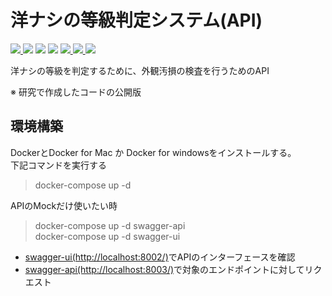 # 洋ナシの等級判定システム(API)
<span>
<a href="https://docs.python.org/3.8/">
  <img src="https://img.shields.io/badge/-Python-3776AB.svg?logo=python&style=plastic">
</a>

<img src="https://img.shields.io/badge/-Flask-000000.svg?logo=flask&style=plastic">

<img src="https://img.shields.io/badge/-Nginx-269539.svg?logo=nginx&style=plastic">

<img src="https://img.shields.io/badge/-Mysql-4479A1.svg?logo=mysql&style=plastic">

<a href="">
  <img src="https://img.shields.io/badge/-Redis-D82C20.svg?logo=redis&style=plastic">
</a>

<a href="https://www.docker.com/">
  <img src="https://img.shields.io/badge/-Docker-1488C6.svg?logo=docker&style=plastic">
</a>

<img src="https://img.shields.io/badge/-Amazon%20aws-232F3E.svg?logo=amazon-aws&style=plastic">

</span>

洋ナシの等級を判定するために、外観汚損の検査を行うためのAPI

※ 研究で作成したコードの公開版

## 環境構築
DockerとDocker for Mac か Docker for windowsをインストールする。  
下記コマンドを実行する
> docker-compose up -d

APIのMockだけ使いたい時
> docker-compose up -d swagger-api  
> docker-compose up -d swagger-ui

- [swagger-ui(http://localhost:8002/)](http://localhost:8002/)でAPIのインターフェースを確認
- [swagger-api(http://localhost:8003/)](http://localhost:8003/)で対象のエンドポイントに対してリクエスト
